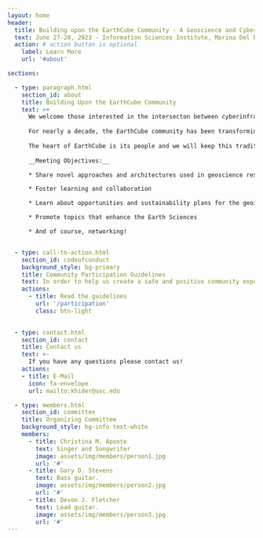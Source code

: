 ```yaml
---
layout: home
header:
  title: Building upon the EarthCube Community - A Geoscience and Cyberinfrastructure Workshop
  text: June 27-28, 2023 - Information Sciences Institute, Marina Del Rey (Los Angeles)
  action: # action button is optional
    label: Learn More
    url: '#about'

sections:

  - type: paragraph.html
    section_id: about
    title: Building Upon the EarthCube Community
    text: >+
      We welcome those interested in the intersecton between cyberinfrastructure and geoscieces to join us in Marina Del Rey, CA on June 27-28 2023.  
        
      For nearly a decade, the EarthCube community has been transforming the conduct of geosciences research by developing and maintaining a well-connected and facile environment that improves access, sharing, visualization, and analysis of data and related resources to foster a better understanding of our complex and changing planet. This workshop builds on previous Annual Meetings, allowing the community to catalize around new opportunities at the frontier of geosciences and cyberinfrastructure.   
        
      The heart of EarthCube is its people and we will keep this tradition. We would like to extend a warm welcome to early-career scientists starting their career at the intersection of these exciting fields. Whether you have been engaged in EarthCube or not, we welcome contributions from everyone who shares our interests and wants to contribute in a healthy and constructive manner within our community. [Community Participation Guidelines](#codeofconduct).  
        
      __Meeting Objectives:__

      * Share novel approaches and architectures used in geoscience research

      * Foster learning and collaboration

      * Learn about opportunities and sustainability plans for the geoinformatics community

      * Promote topics that enhance the Earth Sciences

      * And of course, networking!


  - type: call-to-action.html
    section_id: codeofconduct
    background_style: bg-primary
    title: Community Participation Guidelines
    text: In order to help us create a safe and positive community experience we have adopted community partcipation guidelines. We require all participants to this workshop to agree and adhere to these guidelines. 
    actions: 
      - title: Read the guidelines
        url: '/participation'
        class: btn-light
      

  - type: contact.html
    section_id: contact
    title: Contact us
    text: >-
      If you have any questions please contact us!
    actions:
    - title: E-Mail
      icon: fa-envelope
      url: mailto:khider@usc.edu

  - type: members.html
    section_id: committee
    title: Organizing Committee
    background_style: bg-info text-white
    members:
      - title: Christina M. Aponte
        text: Singer and Songwriter
        image: assets/img/members/person1.jpg
        url: '#'
      - title: Gary D. Stevens
        text: Bass guitar.
        image: assets/img/members/person2.jpg
        url: '#'
      - title: Devon J. Fletcher
        text: Lead guitar.
        image: assets/img/members/person3.jpg
        url: '#'
---
```


